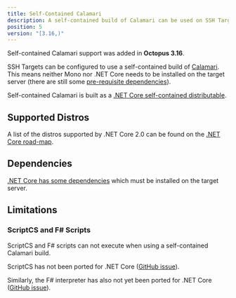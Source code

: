 ```yaml
---
title: Self-Contained Calamari
description: A self-contained build of Calamari can be used on SSH Targets. This means Mono does not need to be installed.  
position: 5
version: "[3.16,)"
---
```


Self-contained Calamari support was added in **Octopus 3.16**.

SSH Targets can be configured to use a self-contained build of [Calamari](/docs/api-and-integration/calamari.md). This means neither Mono nor .NET Core needs to be installed on the target server (there are still some [pre-requisite dependencies](#dependencies)).

Self-contained Calamari is built as a [.NET Core self-contained distributable](https://docs.microsoft.com/en-us/dotnet/core/deploying/#self-contained-deployments-scd).

## Supported Distros

A list of the distros supported by .NET Core 2.0 can be found on the [.NET Core road-map](https://github.com/dotnet/core/blob/master/roadmap.md#net-core-20---supported-os-versions).    

## Dependencies

[.NET Core has some dependencies](https://github.com/dotnet/core/blob/master/Documentation/prereqs.md) which must be installed on the target server.

## Limitations

### ScriptCS and F# Scripts

ScriptCS and F# scripts can not execute when using a self-contained Calamari build.

ScriptCS has not been ported for .NET Core ([GitHub issue](https://github.com/scriptcs/scriptcs/issues/1183)).

 Similarly, the F# interpreter has also not yet been ported for .NET Core ([GitHub issue](https://github.com/Microsoft/visualfsharp/issues/2407)).
